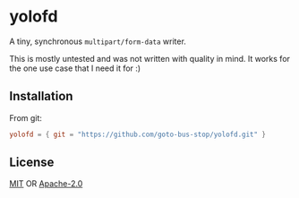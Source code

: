 # yolofd
A tiny, synchronous `multipart/form-data` writer.

This is mostly untested and was not written with quality in mind. It works for the one use case
that I need it for :)

## Installation
From git:
```toml
yolofd = { git = "https://github.com/goto-bus-stop/yolofd.git" }
```

## License
[MIT](./LICENSE-MIT) OR [Apache-2.0](./LICENSE-APACHE)

